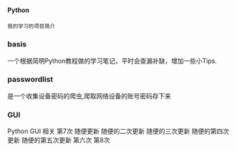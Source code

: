 #### Python
`我的学习的项目简介`

### basis
一个根据简明Python教程做的学习笔记，平时会查漏补缺，增加一些小Tips.

### passwordlist
是一个收集设备密码的爬虫,爬取网络设备的账号密码存下来

### GUI
Python GUI 相关
第7次 随便更新 随便的二次更新 随便的三次更新 随便的第四次更新 随便的第五次更新 第六次 第8次
